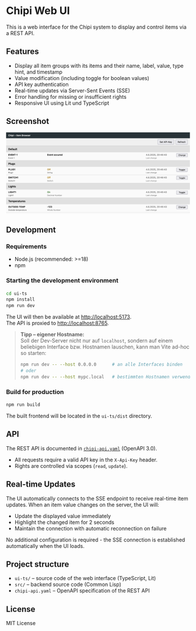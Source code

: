# Chipi Web UI

This is a web interface for the Chipi system to display and control items via a REST API.

## Features

- Display all item groups with its items and their name, label, value, type hint, and timestamp
- Value modification (including toggle for boolean values)
- API key authentication
- Real-time updates via Server-Sent Events (SSE)
- Error handling for missing or insufficient rights
- Responsive UI using Lit und TypeScript

## Screenshot

![Chipi Web UI Screenshot](docs/Chipi-UI.png)

## Development

### Requirements

- Node.js (recommended: >=18)
- npm

### Starting the development environment

```sh
cd ui-ts
npm install
npm run dev
```

The UI will then be available at [http://localhost:5173](http://localhost:5173).  
The API is proxied to [http://localhost:8765](http://localhost:8765).

> **Tipp – eigener Hostname:**  
> Soll der Dev-Server nicht nur auf `localhost`, sondern auf einem
> beliebigen Interface bzw. Hostnamen lauschen, kann man Vite ad-hoc so
> starten:
>
> ```sh
> npm run dev -- --host 0.0.0.0      # an alle Interfaces binden
> # oder
> npm run dev -- --host mypc.local   # bestimmten Hostnamen verwenden
> ```

### Build for production

```sh
npm run build
```

The built frontend will be located in the `ui-ts/dist` directory.

## API

The REST API is documented in [`chipi-api.yaml`](chipi-api.yaml) (OpenAPI 3.0).

- All requests require a valid API key in the `X-Api-Key` header.
- Rights are controlled via scopes (`read`, `update`).

## Real-time Updates

The UI automatically connects to the SSE endpoint to receive real-time item updates. When an item value changes on the server, the UI will:

- Update the displayed value immediately
- Highlight the changed item for 2 seconds
- Maintain the connection with automatic reconnection on failure

No additional configuration is required - the SSE connection is established automatically when the UI loads.

## Project structure

- `ui-ts/` – source code of the web interface (TypeScript, Lit)
- `src/` – backend source code (Common Lisp)
- `chipi-api.yaml` – OpenAPI specification of the REST API

## License

MIT License
